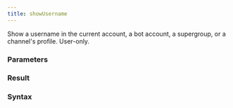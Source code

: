 ```yaml
---
title: showUsername
---
```


Show a username in the current account, a bot account, a supergroup, or a channel's profile. User-only.


### Parameters 



### Result 



### Syntax





